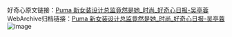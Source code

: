 好奇心原文链接：[Puma 新女装设计总监竟然是她_时尚_好奇心日报-吴亭蓉](https://www.qdaily.com/articles/4471.html)
WebArchive归档链接：[Puma 新女装设计总监竟然是她_时尚_好奇心日报-吴亭蓉](http://web.archive.org/web/20190623161000/https://www.qdaily.com/articles/4471.html)
![image](http://ww3.sinaimg.cn/large/007d5XDply1g3wfutkd83j30u042r1kx)